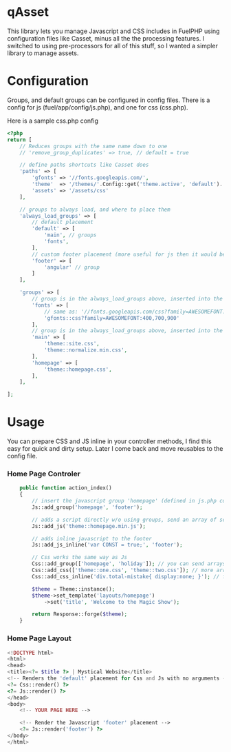 qAsset
==================

This library lets you manage Javascript and CSS includes in FuelPHP using configuration files like Casset, minus all the the processing features.  I switched to using pre-processors for all of this stuff, so I wanted a simpler library to manage assets.


Configuration
==================

Groups, and default groups can be configured in config files. There is a config for js (fuel/app/config/js.php), and one for css (css.php).

Here is a sample css.php config
```php
<?php
return [
	// Reduces groups with the same name down to one
	// 'remove_group_duplicates' => true, // default = true

	// define paths shortcuts like Casset does
	'paths' => [
		'gfonts' => '//fonts.googleapis.com/',
		'theme'  => '/themes/'.Config::get('theme.active', 'default').'/assets/css/',
		'assets' => '/assets/css'
	],

	// groups to always load, and where to place them
	'always_load_groups' => [
		// default placement
		'default' => [
			'main', // groups
			'fonts',
		],
		// custom footer placement (more useful for js then it would be css!)
		'footer' => [
			'angular' // group
		]
	],

	'groups' => [
		// group is in the always_load_groups above, inserted into the default placement
		'fonts' => [
			// same as: '//fonts.googleapis.com/css?family=AWESOMEFONT:400,700,900'
			'gfonts::css?family=AWESOMEFONT:400,700,900' 
		],
		// group is in the always_load_groups above, inserted into the default placement
		'main' => [
			'theme::site.css',
			'theme::normalize.min.css',
		],
		'homepage' => [
			'theme::homepage.css',
		],
	],

];
```

Usage
==================

You can prepare CSS and JS inline in your controller methods, I find this easy for quick and dirty setup.  Later I come back and move reusables to the config file.

### Home Page Controler

```php
	public function action_index()
	{
		// insert the javascript group 'homepage' (defined in js.php config) into the footer placement
		Js::add_group('homepage', 'footer');

		// adds a script directly w/o using groups, send an array of scripts if you want 
		Js::add_js('theme::homepage.min.js');

		// adds inline javascript to the footer
		Js::add_js_inline('var CONST = true;', 'footer');

		// Css works the same way as Js
		Css::add_group(['homepage', 'holiday']); // you can send arrays!
		Css::add_css(['theme::one.css', 'theme::two.css']); // more arrays here
		Css::add_css_inline('div.total-mistake{ display:none; }'); // for those last minute monkey patches

		$theme = Theme::instance();
		$theme->set_template('layouts/homepage')
			->set('title', 'Welcome to the Magic Show');

		return Response::forge($theme);
	}
```

### Home Page Layout

```php
<!DOCTYPE html>
<html>
<head>
<title><?= $title ?> | Mystical Website</title>
<!-- Renders the 'default' placement for Css and Js with no arguments -->
<?= Css::render() ?>
<?= Js::render() ?>
</head>
<body>
	<!-- YOUR PAGE HERE -->

	<!-- Render the Javascript 'footer' placement -->
	<?= Js::render('footer') ?>
</body>
</html>
```
